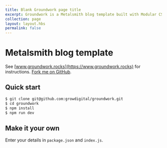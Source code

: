 ```yaml
---
title: Blank Groundwork page title
excerpt: Groundwork is a Metalsmith blog template built with Modular CSS and the principles of IndieWeb and POSSE (Publish Once on your Site, Syndicate Elsewhere)
collection: page
layout: layout.hbs
permalink: false
---
```


# Metalsmith blog template

See [www.groundwork.rocks](https://www.groundwork.rocks) for instructions. [Fork me on GitHub](https://github.com/growdigital/groundwork).

## Quick start

```bash
$ git clone git@github.com:growdigital/groundwork.git
$ cd groundwork
$ npm install
$ npm run dev
```

## Make it your own

Enter your details in `package.json` and `index.js`.
